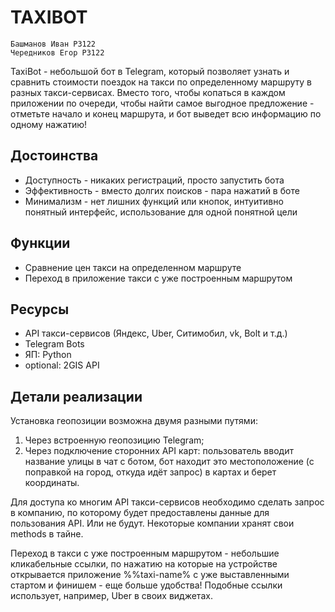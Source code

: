 # TAXIBOT
    Башманов Иван Р3122
    Чередников Егор Р3122

TaxiBot - небольшой бот в Telegram, который позволяет узнать и сравнить стоимости поездок на такси по определенному маршруту в разных такси-сервисах. Вместо того, чтобы копаться в каждом приложении по очереди, чтобы найти самое выгодное предложение - отметьте начало и конец маршрута, и бот выведет всю информацию по одному нажатию!

## Достоинства
- Доступность   - никаких регистраций, просто запустить бота
- Эффективность - вместо долгих поисков - пара нажатий в боте
- Минимализм    - нет лишних функций или кнопок, интуитивно понятный интерфейс, использование для одной понятной цели

## Функции
- Сравнение цен такси на определенном маршруте
- Переход в приложение такси с уже построенным маршрутом 

## Ресурсы
- API такси-сервисов (Яндекс, Uber, Ситимобил, vk, Bolt и т.д.)
- Telegram Bots 
- ЯП: Python
- optional: 2GIS API

## Детали реализации
Установка геопозиции возможна двумя разными путями: 
1) Через встроенную геопозицию Telegram;
2) Через подключение сторонних API карт: пользователь вводит название улицы в чат с ботом, бот находит это местоположение (с поправкой на город, откуда идёт запрос) в картах и берет координаты.

Для доступа ко многим API такси-сервисов необходимо сделать запрос в компанию, по которому будет предоставлены данные для пользования API. Или не будут. Некоторые компании хранят свои methods в тайне.

Переход в такси с уже построенным маршрутом - небольшие кликабельные ссылки, по нажатию на которые на устройстве открывается приложение %%taxi-name% с уже выставленными стартом и финишем - еще больше удобства! Подобные ссылки использует, например, Uber в своих виджетах.
